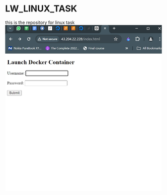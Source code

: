 # LW_LINUX_TASK
this is the repository for linux task 
![alt text](https://github.com/devang883020/LW_LINUX_TASK/blob/main/web_browser_cgibin_docker_1.jpg)